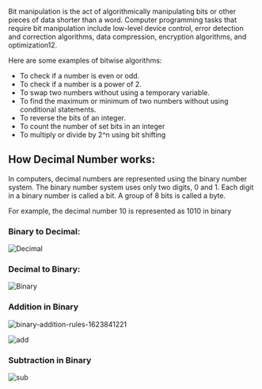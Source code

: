 Bit manipulation is the act of algorithmically manipulating bits or other pieces of data shorter than a word. Computer programming tasks that require bit manipulation include low-level device control, error detection and correction algorithms, data compression, encryption algorithms, and optimization12.

Here are some examples of bitwise algorithms:

+ To check if a number is even or odd.
+ To check if a number is a power of 2.
+ To swap two numbers without using a temporary variable.
+ To find the maximum or minimum of two numbers without using conditional statements.
+ To reverse the bits of an integer.
+ To count the number of set bits in an integer
+ To multiply or divide by 2^n using bit shifting

## How Decimal Number works:

In computers, decimal numbers are represented using the binary number system. The binary number system uses only two digits, 0 and 1. Each digit in a binary number is called a bit. A group of 8 bits is called a byte.

For example, the decimal number 10 is represented as 1010 in binary

### Binary to Decimal:

![Decimal](https://github.com/ArsalanAhsan/Data_Structure-Notes/assets/49119148/2da0acc5-0024-416a-baf1-a2d1fd155a2e)

### Decimal to Binary:

![Binary](https://github.com/ArsalanAhsan/Data_Structure-Notes/assets/49119148/4b4f5c3e-35aa-485e-be1a-8e708f2cf503)

### Addition in Binary

![binary-addition-rules-1623841221](https://github.com/ArsalanAhsan/Data_Structure-Notes/assets/49119148/5f1cf6e5-5fd3-48d2-a023-cb2252050e1c)

![add](https://github.com/ArsalanAhsan/Data_Structure-Notes/assets/49119148/faf8a613-0a82-4855-bbcc-8ebeed13cb40)

### Subtraction in Binary

![sub](https://github.com/ArsalanAhsan/Data_Structure-Notes/assets/49119148/981d5616-006a-47a4-ac82-57b1afa4a381)


